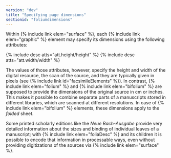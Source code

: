 ```yaml
---
version: "dev"
title: "Specifying page dimensions"
sectionid: "foliumdimensions"
---
```


Within {% include link elem="surface" %}, each {% include link elem="graphic" %} element may specify its dimensions using the following attributes:

{% include desc atts="att.height/height" %}
{% include desc atts="att.width/width" %}

The values of those attributes, however, specify the height and width of the digital resource, the scan of the source, and they are typically given in pixels (see {% include link id="facsimileElements" %}). In contrast, {% include link elem="folium" %} and {% include link elem="bifolium" %} are supposed to provide the dimensions of the original source in cm or inches. This makes it possible to combine separate parts of a manuscripts stored in different libraries, which are scanned at different resolutions. In case of {% include link elem="bifolium" %} elements, these dimensions apply to the *folded* sheet.

Some printed scholarly editions like the *Neue Bach-Ausgabe* provide very detailed information about the sizes and binding of individual leaves of a manuscript; with {% include link elem="foliaDesc" %} and its children it is possible to encode that information in processable ways, even without providing digitizations of the sources via {% include link elem="surface" %}.

